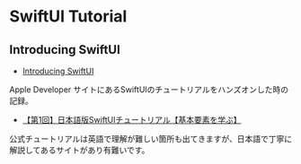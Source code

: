 # SwiftUI Tutorial

## Introducing SwiftUI

- [Introducing SwiftUI](https://developer.apple.com/tutorials/swiftui)

Apple Developer サイトにあるSwiftUIのチュートリアルをハンズオンした時の記録。  

- [【第1回】日本語版SwiftUIチュートリアル【基本要素を学ぶ】](https://hirlab.net/nblog/category/programming/art_1375/)

公式チュートリアルは英語で理解が難しい箇所も出てきますが、日本語で丁寧に解説してあるサイトがあり有難いです。
